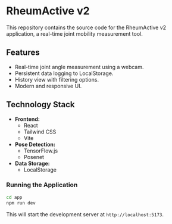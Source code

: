 # RheumActive v2

This repository contains the source code for the RheumActive v2 application, a real-time joint mobility measurement tool.

## Features

- Real-time joint angle measurement using a webcam.
- Persistent data logging to LocalStorage.
- History view with filtering options.
- Modern and responsive UI.

## Technology Stack

- **Frontend:**
  - React
  - Tailwind CSS
  - Vite
- **Pose Detection:**
  - TensorFlow.js
  - Posenet
- **Data Storage:**
  - LocalStorage


### Running the Application

```bash
cd app
npm run dev
```

This will start the development server at `http://localhost:5173`.